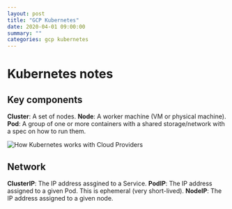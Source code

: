```yaml
---
layout: post
title: "GCP Kubernetes"
date: 2020-04-01 09:00:00
summary: ""
categories: gcp kubernetes
---
```


# Kubernetes notes

## Key components
**Cluster**: A set of nodes.
**Node**: A worker machine (VM or physical machine).
**Pod**: A group of one or more containers with a shared storage/network with a spec on how to run them.

![How Kubernetes works with Cloud Providers](cluster-architecture.png)

## Network
**ClusterIP**: The IP address assgined to a Service.
**PodIP**: The IP address assigned to a given Pod. This is ephemeral (very short-lived).
**NodeIP**: The IP address assigned to a given node.